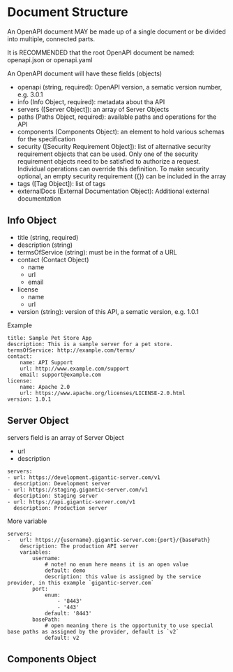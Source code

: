 # Document Structure

An OpenAPI document MAY be made up of a single document or be divided into multiple, connected parts.

It is RECOMMENDED that the root OpenAPI document be named: openapi.json or openapi.yaml

An OpenAPI document will have these fields (objects)

* openapi (string, required): OpenAPI version, a sematic version number, e.g. 3.0.1
* info (Info Object, required): metadata about tha API
* servers ([Server Object]): an array of Server Objects
* paths (Paths Object, required): available paths and operations for the API
* components (Components Object): an element to hold various schemas for the specification
* security ([Security Requirement Object]): list of alternative security requirement objects that can be used. Only one of the security requirement objects need to be satisfied to authorize a request. Individual operations can override this definition. To make security optional, an empty security requirement ({}) can be included in the array
* tags ([Tag Object]): list of tags
* externalDocs (External Documentation Object): Additional external documentation

## Info Object

* title (string, required)
* description (string)
* termsOfService (string): must be in the format of a URL
* contact (Contact Object)
  * name
  * url
  * email
* license
  * name
  * url
* version (string): version of this API, a sematic version, e.g. 1.0.1

Example

```
title: Sample Pet Store App
description: This is a sample server for a pet store.
termsOfService: http://example.com/terms/
contact:
    name: API Support
    url: http://www.example.com/support
    email: support@example.com
license:
    name: Apache 2.0
    url: https://www.apache.org/licenses/LICENSE-2.0.html
version: 1.0.1
```

## Server Object

servers field is an array of Server Object

* url
* description

```
servers:
- url: https://development.gigantic-server.com/v1
  description: Development server
- url: https://staging.gigantic-server.com/v1
  description: Staging server
- url: https://api.gigantic-server.com/v1
  description: Production server
```

More variable

```
servers:
-   url: https://{username}.gigantic-server.com:{port}/{basePath}
    description: The production API server
    variables:
        username:
            # note! no enum here means it is an open value
            default: demo
            description: this value is assigned by the service provider, in this example `gigantic-server.com`
        port:
            enum:
                - '8443'
                - '443'
            default: '8443'
        basePath:
            # open meaning there is the opportunity to use special base paths as assigned by the provider, default is `v2`
            default: v2
```

## Components Object

